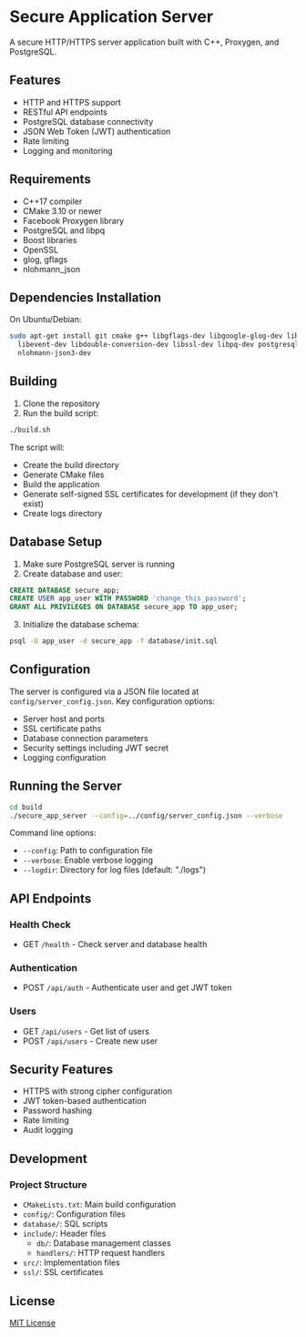 # Secure Application Server

A secure HTTP/HTTPS server application built with C++, Proxygen, and PostgreSQL.

## Features

- HTTP and HTTPS support
- RESTful API endpoints
- PostgreSQL database connectivity
- JSON Web Token (JWT) authentication
- Rate limiting
- Logging and monitoring

## Requirements

- C++17 compiler
- CMake 3.10 or newer
- Facebook Proxygen library
- PostgreSQL and libpq
- Boost libraries
- OpenSSL
- glog, gflags
- nlohmann_json

## Dependencies Installation

On Ubuntu/Debian:

```bash
sudo apt-get install git cmake g++ libgflags-dev libgoogle-glog-dev libboost-all-dev \
  libevent-dev libdouble-conversion-dev libssl-dev libpq-dev postgresql-client \
  nlohmann-json3-dev
```

## Building

1. Clone the repository
2. Run the build script:

```bash
./build.sh
```

The script will:
- Create the build directory
- Generate CMake files
- Build the application
- Generate self-signed SSL certificates for development (if they don't exist)
- Create logs directory

## Database Setup

1. Make sure PostgreSQL server is running
2. Create database and user:

```sql
CREATE DATABASE secure_app;
CREATE USER app_user WITH PASSWORD 'change_this_password';
GRANT ALL PRIVILEGES ON DATABASE secure_app TO app_user;
```

3. Initialize the database schema:

```bash
psql -U app_user -d secure_app -f database/init.sql
```

## Configuration

The server is configured via a JSON file located at `config/server_config.json`. Key configuration options:

- Server host and ports
- SSL certificate paths
- Database connection parameters
- Security settings including JWT secret
- Logging configuration

## Running the Server

```bash
cd build
./secure_app_server --config=../config/server_config.json --verbose
```

Command line options:
- `--config`: Path to configuration file
- `--verbose`: Enable verbose logging
- `--logdir`: Directory for log files (default: "./logs")

## API Endpoints

### Health Check
- GET `/health` - Check server and database health

### Authentication
- POST `/api/auth` - Authenticate user and get JWT token

### Users
- GET `/api/users` - Get list of users
- POST `/api/users` - Create new user

## Security Features

- HTTPS with strong cipher configuration
- JWT token-based authentication
- Password hashing
- Rate limiting
- Audit logging

## Development

### Project Structure

- `CMakeLists.txt`: Main build configuration
- `config/`: Configuration files
- `database/`: SQL scripts
- `include/`: Header files
  - `db/`: Database management classes
  - `handlers/`: HTTP request handlers
- `src/`: Implementation files
- `ssl/`: SSL certificates

## License

[MIT License](LICENSE)
